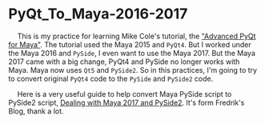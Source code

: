 # PyQt_To_Maya-2016-2017
&emsp; This is my practice for learning Mike Cole's tutorial, the ["Advanced PyQt for Maya"](https://app.pluralsight.com/library/courses/advanced-pyqt-maya-2122/table-of-contents). The tutorial used the Maya 2015 and ```PyQt4```. But I worked under the Maya 2016 and ```PySide```, I even want to use the Maya 2017. But the Maya 2017 came with a big change, PyQt4 and PySide no longer works with Maya. Maya now uses ```Qt5``` and ```PySide2```. So in this practices, I'm going to try to convert original ```PyQt4``` code to the ```PySide``` and ```PySide2``` code.

&emsp; Here is a very useful guide to help convert Maya PySide script to PySide2 script, [Dealing with Maya 2017 and PySide2](https://fredrikaverpil.github.io/2016/07/25/dealing-with-maya-2017-and-pyside2/). It's form Fredrik's Blog, thank a lot.
